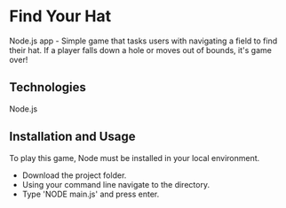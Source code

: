 # Find Your Hat

Node.js app - Simple game that tasks users with navigating a field to find their hat. If a player falls down a hole or moves out of bounds, it's game over!

## Technologies

Node.js

## Installation and Usage

To play this game, Node must be installed in your local environment. 
- Download the project folder.
- Using your command line navigate to the directory.
- Type 'NODE main.js' and press enter.